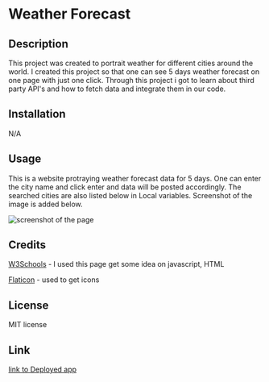 # Weather Forecast

## Description

This project was created to portrait weather for different cities around the world. I created this project so that one can see 5 days weather forecast on one page with just one click. Through this project i got to learn about third party API's and how to fetch data and integrate them in our code.

## Installation

N/A

## Usage

This is a website protraying weather forecast data for 5 days. One can enter the city name and click enter and data will be posted accordingly. The searched cities are also listed below in Local variables. Screenshot of the image is added below.

![screenshot of the page](./images/saloni0412.github.io_Weather-Forecast_.png)


## Credits

[W3Schools](https://www.w3schools.com) - I used this page get some idea on javascript, HTML

[Flaticon](https://www.flaticon.com/) - used to get icons

## License

MIT license

## Link
[link to Deployed app](https://saloni0412.github.io/Weather-Forecast/)
